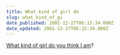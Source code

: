 ```yaml
---
title: What kind of girl do
slug: what_kind_of_gi
date_published: 2001-12-27T06:15:34.000Z
date_updated: 2001-12-27T06:15:34.000Z
---
```


[What kind of girl do you think I am](http://www.loobylu.com/ecards/images/4.swf)?
